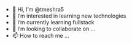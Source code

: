 - 👋 Hi, I’m @tmeshra5
- 👀 I’m interested in learning new technologies
- 🌱 I’m currently learning fullstack
- 💞️ I’m looking to collaborate on ...
- 📫 How to reach me ...

<!---
tmeshra5/tmeshra5 is a ✨ special ✨ repository because its `README.md` (this file) appears on your GitHub profile.
You can click the Preview link to take a look at your changes.
--->
